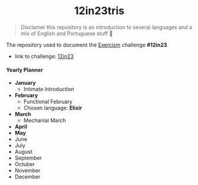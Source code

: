 <h1 align="center">
    12in23tris
</h1>

> Disclamer this repository is an introduction to several languages and a mix of English and Portuguese stuff 🤪

The repository used to document the [Exercism](https://exercism.org/) challenge <b>#12in23</b>

- link to challenge: [12in23](https://exercism.org/challenges/12in23)

#### Yearly Planner
- <b>January</b>
    - Intimate Introduction
- <b>February</b>
    - Functional February
    - Chosen language: <b>Elixir</b>
- <b>March</b>
    - Mechanial March
- <b>April</b>
- <b>May</b>
- June
- July
- August
- September
- Octuber
- November
- December
